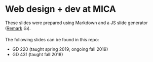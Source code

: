 # Web design + dev at MICA

These slides were prepared using Markdown and a JS slide generator ([Remark](https://github.com/gnab/remark/) 👍).

The following slides can be found in this repo:
- GD 220 (taught spring 2019; ongoing fall 2019)
- GD 431 (taught fall 2018)
